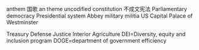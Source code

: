 anthem 国歌 an theme
uncodified constitution 不成文宪法
Parliamentary democracy
Presidential system
Abbey
military militia
US Capital
Palace of Westminster

Treasury Defense Justice Interior Agriculture 
DEI=Diversity, equity and inclusion program
DOGE=department of government efficiency